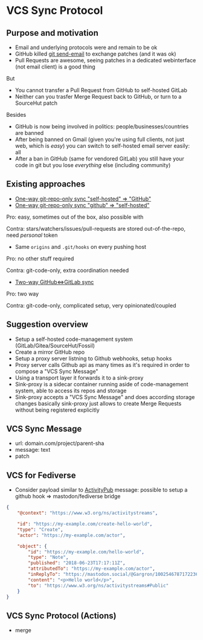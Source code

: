 # VCS Sync Protocol

## Purpose and motivation

- Email and underlying protocols were and remain to be ok
- GitHub killed [git send-email](https://git-send-email.io/) to exchange patches (and it was ok)
- Pull Requests are awesome, seeing patches in a dedicated webinterface (not email client) is a good thing

But

- You cannot transfer a Pull Request from GitHub to self-hosted GitLab
- Neither can you trasfer Merge Request back to GitHub, or turn to a SourceHut patch

Besides

- GitHub is now being involved in politics: people/businesses/countries are banned
- After being banned on Gmail (given you're using full clients, not just web, which is _easy_)
  you can switch to self-hosted email server easily: all
- After a ban in GitHub (same for vendored GitLab) you still have your code in git
  but you lose _everything_ else (including community)

## Existing approaches

- [One-way git-repo-only sync "self-hosted" => "GitHub"](https://gitlab.lunatic.cat/help/user/project/repository/repository_mirroring.md#setting-up-a-push-mirror-from-gitlab-to-github)
- [One-way git-repo-only sync "github" => "self-hosted"](https://jsramblings.com/automatically-sync-gitlab-mirrored-repository-on-every-push-to-github/)

Pro: easy, sometimes out of the box, also possible with 

Contra: stars/watchers/issues/pull-requests are stored out-of-the-repo, need _personal_ token

- Same `origins` and `.git/hooks` on every pushing host

Pro: no other stuff required

Contra: git-code-only, extra coordination needed

- [Two-way GitHub<=>GitLab sync](https://github.com/IgnoredAmbience/github-gitlab-sync)

Pro: two way

Contra: git-code-only, complicated setup, very opinionated/coupled

## Suggestion overview

- Setup a self-hosted code-management system (GitLab/Gitea/SourceHut/Fossil)
- Create a mirror GitHub repo
- Setup a proxy server listning to Github webhooks, setup hooks
- Proxy server calls Github api as many times as it's required in order to compose a "VCS Sync Message"
- Using a transport layer it forwards it to a sink-proxy
- Sink-proxy is a sidecar container running aside of code-management system, able to access its repos and storage
- Sink-proxy accepts a "VCS Sync Message" and does according storage changes
  basically sink-proxy just allows to create Merge Requests without being registered explicitly

## VCS Sync Message

- url: domain.com/project/parent-sha
- message: text
- patch

## VCS for Fediverse

- Consider payload similar to [ActivityPub](https://blog.joinmastodon.org/2018/06/how-to-implement-a-basic-activitypub-server/) message: possible to setup a github hook => mastodon/fediverse bridge

```json
{
	"@context": "https://www.w3.org/ns/activitystreams",

	"id": "https://my-example.com/create-hello-world",
	"type": "Create",
	"actor": "https://my-example.com/actor",

	"object": {
		"id": "https://my-example.com/hello-world",
		"type": "Note",
		"published": "2018-06-23T17:17:11Z",
		"attributedTo": "https://my-example.com/actor",
		"inReplyTo": "https://mastodon.social/@Gargron/100254678717223630",
		"content": "<p>Hello world</p>",
		"to": "https://www.w3.org/ns/activitystreams#Public"
	}
}
```

## VCS Sync Protocol (Actions)

- merge
